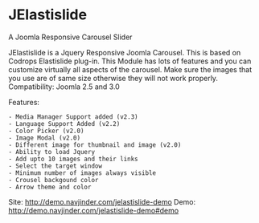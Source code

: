 JElastislide
============

A Joomla Responsive Carousel Slider

JElastislide is a Jquery Responsive Joomla Carousel. This is based on Codrops Elastislide plug-in. This Module has lots of features and you can customize virtually all aspects of the carousel. Make sure the images that you use are of same size otherwise they will not work properly. Compatibility: Joomla 2.5 and 3.0

Features:

    - Media Manager Support added (v2.3)
    - Language Support Added (v2.2)
    - Color Picker (v2.0)
    - Image Modal (v2.0)
    - Different image for thumbnail and image (v2.0)
    - Ability to load Jquery
    - Add upto 10 images and their links
    - Select the target window
    - Minimum number of images always visible
    - Crousel backgound color
    - Arrow theme and color

Site:  http://demo.navjinder.com/jelastislide-demo
Demo: http://demo.navjinder.com/jelastislide-demo#demo
